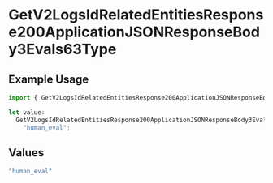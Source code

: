 # GetV2LogsIdRelatedEntitiesResponse200ApplicationJSONResponseBody3Evals63Type

## Example Usage

```typescript
import { GetV2LogsIdRelatedEntitiesResponse200ApplicationJSONResponseBody3Evals63Type } from "orq-poc-typescript-multi-env-version/models/operations";

let value:
  GetV2LogsIdRelatedEntitiesResponse200ApplicationJSONResponseBody3Evals63Type =
    "human_eval";
```

## Values

```typescript
"human_eval"
```